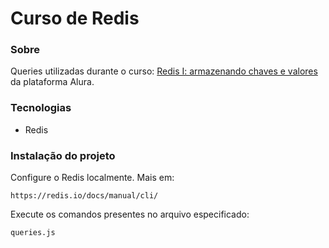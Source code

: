 # Curso de Redis

### Sobre

Queries utilizadas durante o curso: [Redis I: armazenando chaves e valores](https://cursos.alura.com.br/course/nosql-chave-valor-com-redis-1) da plataforma Alura.

### Tecnologias

- Redis

### Instalação do projeto

Configure o Redis localmente. Mais em:

    https://redis.io/docs/manual/cli/

Execute os comandos presentes no arquivo especificado:

    queries.js
